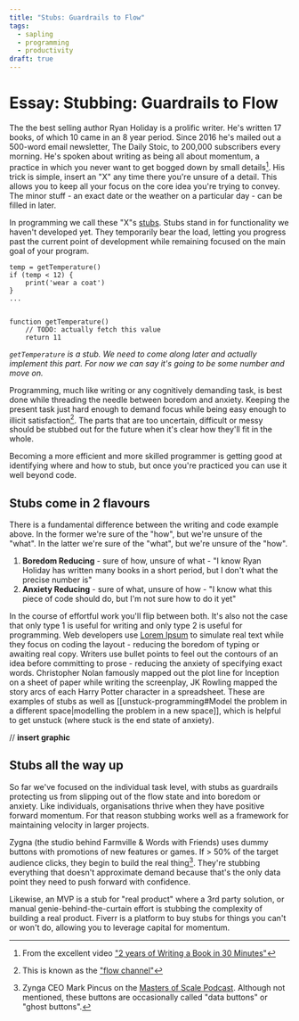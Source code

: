 ```yaml
---
title: "Stubs: Guardrails to Flow"
tags:
  - sapling
  - programming
  - productivity
draft: true
---
```

# Essay: Stubbing: Guardrails to Flow

The the best selling author Ryan Holiday is a prolific writer. He's written 17 books, of which 10 came in an 8 year period. Since 2016 he's mailed out a 500-word email newsletter, The Daily Stoic, to 200,000 subscribers every morning. He's spoken about writing as being all about momentum, a practice in which you never want to get bogged down by small details[^1]. His trick is simple, insert an "X" any time there you're unsure of a detail. This allows you to keep all your focus on the core idea you're trying to convey. The minor stuff - an exact date or the weather on a particular day - can be filled in later.

In programming we call these "X"s [stubs](https://en.wikipedia.org/wiki/Method_stub). Stubs stand in for functionality we haven't developed yet. They temporarily bear the load, letting you progress past the current point of development while remaining focused on the main goal of your program.

```
temp = getTemperature()
if (temp < 12) {
	print('wear a coat')
}
...


function getTemperature()
	// TODO: actually fetch this value
	return 11
```
*`getTemperature` is a stub. We need to come along later and actually implement this part. For now we can say it's going to be some number and move on.*

Programming, much like writing or any cognitively demanding task, is best done while threading the needle between boredom and anxiety. Keeping the present task just hard enough to demand focus while being easy enough to illicit satisfaction[^2]. The parts that are too uncertain, difficult or messy should be stubbed out for the future when it's clear how they'll fit in the whole.

Becoming a more efficient and more skilled programmer is getting good at identifying where and how to stub, but once you're practiced you can use it well beyond code.

## Stubs come in 2 flavours

There is a fundamental difference between the writing and code example above. In the former we're sure of the "how", but we're unsure of the "what". In the latter we're sure of the "what", but we're unsure of the "how".

1. **Boredom Reducing** - sure of how, unsure of what - "I know Ryan Holiday has written many books in a short period, but I don't what the precise number is"
2. **Anxiety Reducing** - sure of what, unsure of how - "I know what this piece of code should do, but I'm not sure how to do it yet"

In the course of effortful work you'll flip between both. It's also not the case that only type 1 is useful for writing and only type 2 is useful for programming. Web developers use [Lorem Ipsum](https://www.lipsum.com/) to simulate real text while they focus on coding the layout - reducing the boredom of typing or awaiting real copy. Writers use bullet points to feel out the contours of an idea before committing to prose - reducing the anxiety of specifying exact words. Christopher Nolan famously mapped out the plot line for Inception on a sheet of paper while writing the screenplay, JK Rowling mapped the story arcs of each Harry Potter character in a spreadsheet. These are examples of stubs as well as [[unstuck-programming#Model the problem in a different space|modelling the problem in a new space]], which is helpful to get unstuck (where stuck is the end state of anxiety).

// **insert graphic**

## Stubs all the way up

So far we've focused on the individual task level, with stubs as guardrails protecting us from slipping out of the flow state and into boredom or anxiety. Like individuals, organisations thrive when they have positive forward momentum. For that reason stubbing works well as a framework for maintaining velocity in larger projects.

Zygna (the studio behind Farmville & Words with Friends) uses dummy buttons with promotions of new features or games. If > 50% of the target audience clicks, they begin to build the real thing[^3]. They're stubbing everything that doesn't approximate demand because that's the only data point they need to push forward with confidence.

Likewise, an MVP is a stub for "real product" where a 3rd party solution, or manual genie-behind-the-curtain effort is stubbing the complexity of building a real product. Fiverr is a platform to buy stubs for things you can't or won't do, allowing you to leverage capital for momentum.

[^1]: From the excellent video ["2 years of Writing a Book in 30 Minutes"](https://youtu.be/dU7efgGEOgk?t=620)
[^2]: This is known as the ["flow channel"](https://www.researchgate.net/figure/Csikszentmihalyis-flow-channel-shows-the-relation-between-challenges-and-player-skills_fig1_322207098)
[^3]: Zynga CEO Mark Pincus on the [Masters of Scale Podcast](https://www.youtube.com/watch?v=ZrqmwHRGm60). Although not mentioned, these buttons are occasionally called "data buttons" or "ghost buttons".